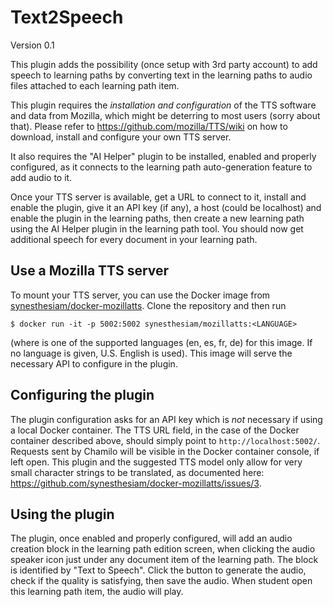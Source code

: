 Text2Speech
===========

Version 0.1

This plugin adds the possibility (once setup with 3rd party account) to add
speech to learning paths by converting text in the learning paths to audio
files attached to each learning path item.

This plugin requires the *installation and configuration* of the TTS software
and data from Mozilla, which might be deterring to most users (sorry about
that). Please refer to https://github.com/mozilla/TTS/wiki on how to download,
install and configure your own TTS server.

It also requires the "AI Helper" plugin to be installed, enabled and properly
configured, as it connects to the learning path auto-generation feature to add
audio to it.

Once your TTS server is available, get a URL to connect to it, install and
enable the plugin, give it an API key (if any), a host (could be localhost)
and enable the plugin in the learning paths, then create a new learning
path using the AI Helper plugin in the learning path tool. You should now
get additional speech for every document in your learning path.

## Use a Mozilla TTS server

To mount your TTS server, you can use the Docker image from
[synesthesiam/docker-mozillatts](https://github.com/synesthesiam/docker-mozillatts).
Clone the repository and then run

```$ docker run -it -p 5002:5002 synesthesiam/mozillatts:<LANGUAGE>```

(where <LANGUAGE> is one of the supported languages (en, es, fr, de) for this image. If no language is given,
U.S. English is used). This image will serve the necessary API to configure in the plugin.

## Configuring the plugin

The plugin configuration asks for an API key which is *not* necessary if using a local Docker container.
The TTS URL field, in the case of the Docker container described above, should simply point to `http://localhost:5002/`. Requests sent by Chamilo will be visible in the Docker container console, if left open.
This plugin and the suggested TTS model only allow for very small character strings to be translated, as documented here: https://github.com/synesthesiam/docker-mozillatts/issues/3.

## Using the plugin

The plugin, once enabled and properly configured, will add an audio creation block in the learning path edition screen, when clicking the audio speaker icon just under any document item of the learning path. The block is identified by "Text to Speech". Click the button to generate the audio, check if the quality is satisfying, then save the audio.
When student open this learning path item, the audio will play.

